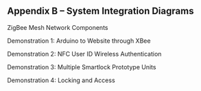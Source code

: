 ## Appendix B – System Integration Diagrams

ZigBee Mesh Network Components

Demonstration 1: Arduino to Website through XBee

Demonstration 2: NFC User ID Wireless Authentication

Demonstration 3: Multiple Smartlock Prototype Units

Demonstration 4: Locking and Access
